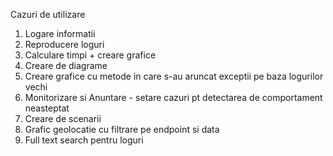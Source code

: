 Cazuri de utilizare

1. Logare informatii
2. Reproducere loguri
3. Calculare timpi + creare grafice
4. Creare de diagrame
5. Creare grafice cu metode in care s-au aruncat exceptii pe baza logurilor vechi
6. Monitorizare si Anuntare - setare cazuri pt detectarea de comportament neasteptat
7. Creare de scenarii
8. Grafic geolocatie cu filtrare pe endpoint si data
9. Full text search pentru loguri
